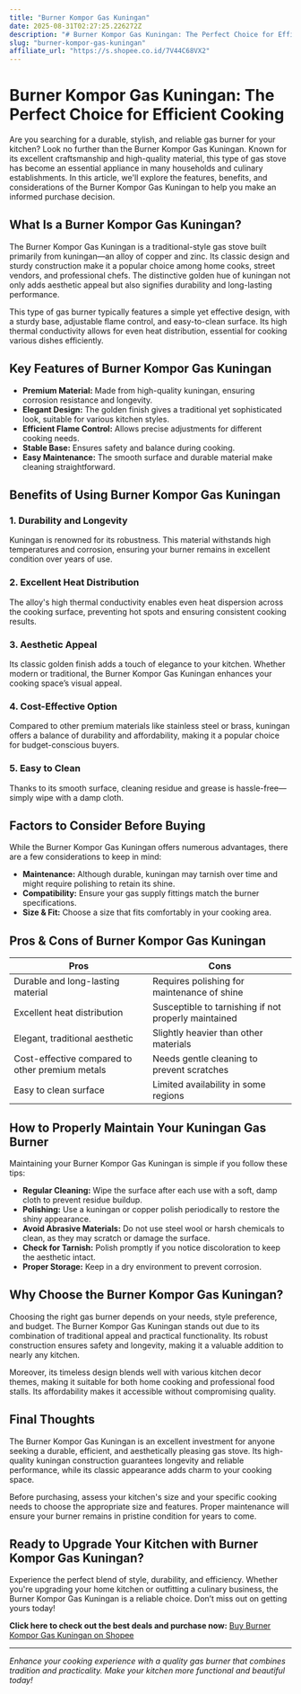 ```yaml
---
title: "Burner Kompor Gas Kuningan"
date: 2025-08-31T02:27:25.226272Z
description: "# Burner Kompor Gas Kuningan: The Perfect Choice for Efficient Cooking..."
slug: "burner-kompor-gas-kuningan"
affiliate_url: "https://s.shopee.co.id/7V44C68VX2"
---
```

# Burner Kompor Gas Kuningan: The Perfect Choice for Efficient Cooking

Are you searching for a durable, stylish, and reliable gas burner for your kitchen? Look no further than the Burner Kompor Gas Kuningan. Known for its excellent craftsmanship and high-quality material, this type of gas stove has become an essential appliance in many households and culinary establishments. In this article, we'll explore the features, benefits, and considerations of the Burner Kompor Gas Kuningan to help you make an informed purchase decision.

## What Is a Burner Kompor Gas Kuningan?

The Burner Kompor Gas Kuningan is a traditional-style gas stove built primarily from kuningan—an alloy of copper and zinc. Its classic design and sturdy construction make it a popular choice among home cooks, street vendors, and professional chefs. The distinctive golden hue of kuningan not only adds aesthetic appeal but also signifies durability and long-lasting performance.

This type of gas burner typically features a simple yet effective design, with a sturdy base, adjustable flame control, and easy-to-clean surface. Its high thermal conductivity allows for even heat distribution, essential for cooking various dishes efficiently.

## Key Features of Burner Kompor Gas Kuningan

- **Premium Material:** Made from high-quality kuningan, ensuring corrosion resistance and longevity.
- **Elegant Design:** The golden finish gives a traditional yet sophisticated look, suitable for various kitchen styles.
- **Efficient Flame Control:** Allows precise adjustments for different cooking needs.
- **Stable Base:** Ensures safety and balance during cooking.
- **Easy Maintenance:** The smooth surface and durable material make cleaning straightforward.

## Benefits of Using Burner Kompor Gas Kuningan

### 1. Durability and Longevity

Kuningan is renowned for its robustness. This material withstands high temperatures and corrosion, ensuring your burner remains in excellent condition over years of use.

### 2. Excellent Heat Distribution

The alloy's high thermal conductivity enables even heat dispersion across the cooking surface, preventing hot spots and ensuring consistent cooking results.

### 3. Aesthetic Appeal

Its classic golden finish adds a touch of elegance to your kitchen. Whether modern or traditional, the Burner Kompor Gas Kuningan enhances your cooking space’s visual appeal.

### 4. Cost-Effective Option

Compared to other premium materials like stainless steel or brass, kuningan offers a balance of durability and affordability, making it a popular choice for budget-conscious buyers.

### 5. Easy to Clean

Thanks to its smooth surface, cleaning residue and grease is hassle-free—simply wipe with a damp cloth.

## Factors to Consider Before Buying

While the Burner Kompor Gas Kuningan offers numerous advantages, there are a few considerations to keep in mind:

- **Maintenance:** Although durable, kuningan may tarnish over time and might require polishing to retain its shine.
- **Compatibility:** Ensure your gas supply fittings match the burner specifications.
- **Size & Fit:** Choose a size that fits comfortably in your cooking area.

## Pros & Cons of Burner Kompor Gas Kuningan

| **Pros** | **Cons** |
|------------|------------|
| Durable and long-lasting material | Requires polishing for maintenance of shine |
| Excellent heat distribution | Susceptible to tarnishing if not properly maintained |
| Elegant, traditional aesthetic | Slightly heavier than other materials |
| Cost-effective compared to other premium metals | Needs gentle cleaning to prevent scratches |
| Easy to clean surface | Limited availability in some regions |

## How to Properly Maintain Your Kuningan Gas Burner

Maintaining your Burner Kompor Gas Kuningan is simple if you follow these tips:

- **Regular Cleaning:** Wipe the surface after each use with a soft, damp cloth to prevent residue buildup.
- **Polishing:** Use a kuningan or copper polish periodically to restore the shiny appearance.
- **Avoid Abrasive Materials:** Do not use steel wool or harsh chemicals to clean, as they may scratch or damage the surface.
- **Check for Tarnish:** Polish promptly if you notice discoloration to keep the aesthetic intact.
- **Proper Storage:** Keep in a dry environment to prevent corrosion.

## Why Choose the Burner Kompor Gas Kuningan?

Choosing the right gas burner depends on your needs, style preference, and budget. The Burner Kompor Gas Kuningan stands out due to its combination of traditional appeal and practical functionality. Its robust construction ensures safety and longevity, making it a valuable addition to nearly any kitchen.

Moreover, its timeless design blends well with various kitchen decor themes, making it suitable for both home cooking and professional food stalls. Its affordability makes it accessible without compromising quality.

## Final Thoughts

The Burner Kompor Gas Kuningan is an excellent investment for anyone seeking a durable, efficient, and aesthetically pleasing gas stove. Its high-quality kuningan construction guarantees longevity and reliable performance, while its classic appearance adds charm to your cooking space.

Before purchasing, assess your kitchen's size and your specific cooking needs to choose the appropriate size and features. Proper maintenance will ensure your burner remains in pristine condition for years to come.

## Ready to Upgrade Your Kitchen with Burner Kompor Gas Kuningan?

Experience the perfect blend of style, durability, and efficiency. Whether you're upgrading your home kitchen or outfitting a culinary business, the Burner Kompor Gas Kuningan is a reliable choice. Don’t miss out on getting yours today!

**Click here to check out the best deals and purchase now:** [Buy Burner Kompor Gas Kuningan on Shopee](https://s.shopee.co.id/7V44C68VX2)

---

*Enhance your cooking experience with a quality gas burner that combines tradition and practicality. Make your kitchen more functional and beautiful today!*